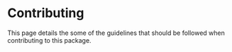 # Contributing

This page details the some of the guidelines that should be followed when contributing to this package.
